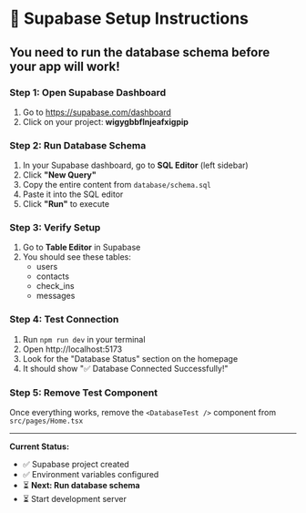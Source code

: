 # 🚀 Supabase Setup Instructions

## You need to run the database schema before your app will work!

### Step 1: Open Supabase Dashboard
1. Go to https://supabase.com/dashboard
2. Click on your project: **wigygbbflnjeafxigpip**

### Step 2: Run Database Schema
1. In your Supabase dashboard, go to **SQL Editor** (left sidebar)
2. Click **"New Query"**
3. Copy the entire content from `database/schema.sql` 
4. Paste it into the SQL editor
5. Click **"Run"** to execute

### Step 3: Verify Setup
1. Go to **Table Editor** in Supabase
2. You should see these tables:
   - users
   - contacts  
   - check_ins
   - messages

### Step 4: Test Connection
1. Run `npm run dev` in your terminal
2. Open http://localhost:5173
3. Look for the "Database Status" section on the homepage
4. It should show "✅ Database Connected Successfully!"

### Step 5: Remove Test Component
Once everything works, remove the `<DatabaseTest />` component from `src/pages/Home.tsx`

---

**Current Status:**
- ✅ Supabase project created
- ✅ Environment variables configured  
- ⏳ **Next: Run database schema**
- ⏳ Start development server